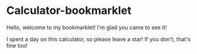 # Calculator-bookmarklet
Hello, welcome to my bookmarklet! I'm glad you came to see it!

 I spent a day on this calculator, so please leave a star! If you don't, that's fine too!
